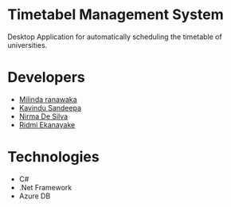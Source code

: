 # Timetabel Management System

Desktop Application for automatically scheduling the timetable of universities.

# Developers

  - [Milinda ranawaka](https://github.com/MilindaRanawaka)
  - [Kavindu Sandeepa](https://github.com/KavinduLiyanage)
  - [Nirma De Silva](https://github.com/nirma03)
  - [Ridmi Ekanayake](https://github.com/Ridmi95)

# Technologies
  * C#
  * .Net Framework
  * Azure DB
